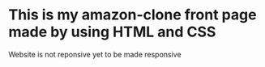 # This is my amazon-clone front page made by using HTML and CSS

Website is not reponsive yet to be made responsive